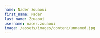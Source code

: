 ```yaml
---
name: Nader Zouaoui
first_name: Nader
last_name: Zouaoui
username: nader.zouaoui
image: /assets/images/content/unnamed.jpg
---
```

